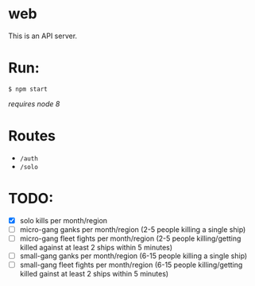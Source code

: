 # web

This is an API server.

# Run:

`$ npm start`

*requires node 8*

# Routes

- `/auth`
- `/solo`

# TODO:

- [x] solo kills per month/region
- [ ] micro-gang ganks per month/region (2-5 people killing a single ship)
- [ ] micro-gang fleet fights per month/region (2-5 people killing/getting killed against at least 2 ships within 5 minutes)
- [ ] small-gang ganks per month/region (6-15 people killing a single ship)
- [ ] small-gang fleet fights per month/region (6-15 people killing/getting killed gainst at least 2 ships within 5 minutes)
